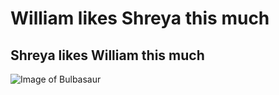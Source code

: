 # William likes Shreya this much
## Shreya likes William this much 
![Image of Bulbasaur](https://w7.pngwing.com/pngs/354/687/png-transparent-ash-ketchum-bulbasaur-pokemon-charmander-squirtle-bulbasaur-fictional-character-cartoon-cuteness-thumbnail.png)
